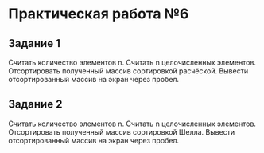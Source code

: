# Практическая работа №6

## Задание 1

Считать	количество	элементов	n. 
Считать	n	целочисленных	элементов. 
Отсортировать	полученный	массив	сортировкой	расчёской. 
Вывести	отсортированный	массив	на	экран	через	пробел.

## Задание 2

Считать	количество	элементов	n.
Считать	n	целочисленных	элементов. 
Отсортировать	полученный	массив	сортировкой	Шелла. 
Вывести	отсортированный	массив	на	экран	через	пробел.



